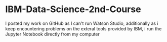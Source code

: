 # IBM-Data-Science-2nd-Course
I posted my work on GitHub as I can't run Watson Studio, additionally as i keep encountering problems on the exteral tools provided by IBM, i run the Jupyter Notebook directly from my computer
